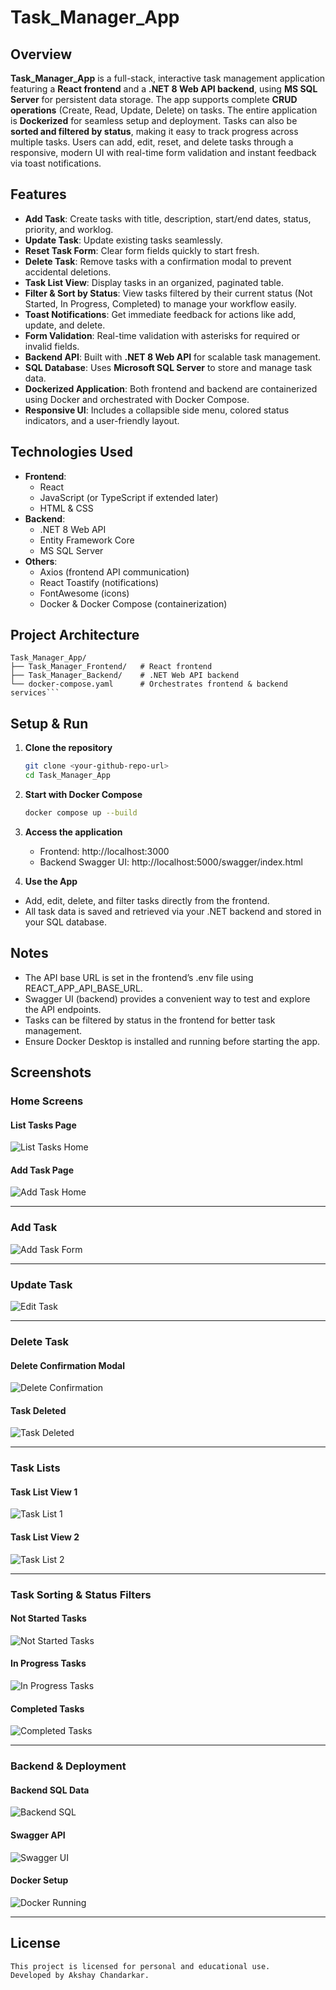 # Task_Manager_App

## Overview

**Task_Manager_App** is a full-stack, interactive task management application featuring a **React frontend** and a **.NET 8 Web API backend**, using **MS SQL Server** for persistent data storage. The app supports complete **CRUD operations** (Create, Read, Update, Delete) on tasks. The entire application is **Dockerized** for seamless setup and deployment. Tasks can also be **sorted and filtered by status**, making it easy to track progress across multiple tasks. Users can add, edit, reset, and delete tasks through a responsive, modern UI with real-time form validation and instant feedback via toast notifications.

## Features

- **Add Task**: Create tasks with title, description, start/end dates, status, priority, and worklog.
- **Update Task**: Update existing tasks seamlessly.
- **Reset Task Form**: Clear form fields quickly to start fresh.
- **Delete Task**: Remove tasks with a confirmation modal to prevent accidental deletions.
- **Task List View**: Display tasks in an organized, paginated table.
- **Filter & Sort by Status**: View tasks filtered by their current status (Not Started, In Progress, Completed) to manage your workflow easily.
- **Toast Notifications**: Get immediate feedback for actions like add, update, and delete.
- **Form Validation**: Real-time validation with asterisks for required or invalid fields.
- **Backend API**: Built with **.NET 8 Web API** for scalable task management.
- **SQL Database**: Uses **Microsoft SQL Server** to store and manage task data.
- **Dockerized Application**: Both frontend and backend are containerized using Docker and orchestrated with Docker Compose.
- **Responsive UI**: Includes a collapsible side menu, colored status indicators, and a user-friendly layout.

## Technologies Used

- **Frontend**:
  - React
  - JavaScript (or TypeScript if extended later)
  - HTML & CSS
- **Backend**:
  - .NET 8 Web API
  - Entity Framework Core
  - MS SQL Server
- **Others**:
  - Axios (frontend API communication)
  - React Toastify (notifications)
  - FontAwesome (icons)
  - Docker & Docker Compose (containerization)


## Project Architecture

```plaintext
Task_Manager_App/
├── Task_Manager_Frontend/   # React frontend
├── Task_Manager_Backend/    # .NET Web API backend
└── docker-compose.yaml      # Orchestrates frontend & backend services```

```
##  Setup & Run

1. **Clone the repository**  
   ```bash
   git clone <your-github-repo-url>
   cd Task_Manager_App

2. **Start with Docker Compose**  
   ```bash
   docker compose up --build

3. **Access the application**
   - Frontend: http://localhost:3000
   - Backend Swagger UI: http://localhost:5000/swagger/index.html

4. **Use the App**
 - Add, edit, delete, and filter tasks directly from the frontend.
 - All task data is saved and retrieved via your .NET backend and stored in your SQL database.

## Notes
- The API base URL is set in the frontend’s .env file using REACT_APP_API_BASE_URL.
- Swagger UI (backend) provides a convenient way to test and explore the API endpoints.
- Tasks can be filtered by status in the frontend for better task management.
- Ensure Docker Desktop is installed and running before starting the app.

## Screenshots

### Home Screens

#### List Tasks Page
![List Tasks Home](Task_Manager_Frontend/Screenshots/ListTaskHome.png)  

#### Add Task Page
![Add Task Home](Task_Manager_Frontend/Screenshots/AddTaskHome.png)  

---

### Add Task

![Add Task Form](Task_Manager_Frontend/Screenshots/AddTask.png)  

---

###  Update Task

![Edit Task](Task_Manager_Frontend/Screenshots/UpdateTask.png)  

---

### Delete Task

#### Delete Confirmation Modal
![Delete Confirmation](Task_Manager_Frontend/Screenshots/DeleteTaskConfirm.png)  

#### Task Deleted
![Task Deleted](Task_Manager_Frontend/Screenshots/DeleteTask.png)  

---

### Task Lists

#### Task List View 1
![Task List 1](Task_Manager_Frontend/Screenshots/TaskList1.png)  

#### Task List View 2
![Task List 2](Task_Manager_Frontend/Screenshots/TaskList2.png)  

---

### Task Sorting & Status Filters

#### Not Started Tasks
![Not Started Tasks](Task_Manager_Frontend/Screenshots/TaskNotStarted.png)  

#### In Progress Tasks
![In Progress Tasks](Task_Manager_Frontend/Screenshots/TaskInProgress.png)  

#### Completed Tasks
![Completed Tasks](Task_Manager_Frontend/Screenshots/TaskCompleted.png)  

---

### Backend & Deployment

#### Backend SQL Data
![Backend SQL](Task_Manager_Frontend/Screenshots/TaskManagerBackend_SQL.png)  

#### Swagger API
![Swagger UI](Task_Manager_Frontend/Screenshots/TaskManagerBackend_Swagger.png)  

#### Docker Setup
![Docker Running](Task_Manager_Frontend/Screenshots/TaskManager_Docker.png) 

---

## License

```bash
This project is licensed for personal and educational use.
Developed by Akshay Chandarkar.

